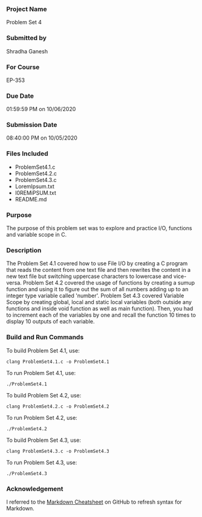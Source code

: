 ### Project Name
Problem Set 4

### Submitted by 
Shradha Ganesh 

### For Course
EP-353 

### Due Date
01:59:59 PM on 10/06/2020 

### Submission Date 
08:40:00 PM on 10/05/2020 

### Files Included
* ProblemSet4.1.c
* ProblemSet4.2.c
* ProblemSet4.3.c
* LoremIpsum.txt
* l0REMiPSUM.txt
* README.md

### Purpose
The purpose of this problem set was to explore and practice I/O, functions and variable scope in C. 

### Description 
The Problem Set 4.1 covered how to use File I/O by creating a C program that reads the content from one text file and then rewrites the content in a new text file but switching uppercase characters to lowercase and vice-versa. Problem Set 4.2 covered the usage of functions by creating a sumup function and using it to figure out the sum of all numbers adding up to an integer type variable called 'number'. Problem Set 4.3 covered Variable Scope by creating global, local and static local variables (both outside any functions and inside void function as well as main function). Then, you had to increment each of the variables by one and recall the function 10 times to display 10 outputs of each variable. 

### Build and Run Commands
To build Problem Set 4.1, use: 

`clang ProblemSet4.1.c -o ProblemSet4.1`

To run Problem Set 4.1, use: 

`./ProblemSet4.1`

To build Problem Set 4.2, use: 

`clang ProblemSet4.2.c -o ProblemSet4.2`

To run Problem Set 4.2, use: 

`./ProblemSet4.2`

To build Problem Set 4.3, use: 

`clang ProblemSet4.3.c -o ProblemSet4.3`

To run Problem Set 4.3, use: 

`./ProblemSet4.3`

### Acknowledgement

I referred to the [Markdown Cheatsheet](https://github.com/adam-p/markdown-here/wiki/Markdown-Cheatsheet) on GitHub to refresh syntax for Markdown. 

